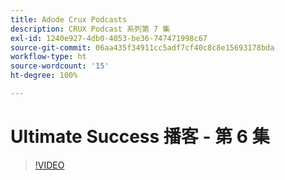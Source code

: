```yaml
---
title: Adode Crux Podcasts
description: CRUX Podcast 系列第 7 集
exl-id: 1240e927-4db0-4053-be36-747471998c67
source-git-commit: 06aa435f34911cc5adf7cf40c8c8e15693178bda
workflow-type: ht
source-wordcount: '15'
ht-degree: 100%

---
```


# Ultimate Success 播客 - 第 6 集

>[!VIDEO](https://video.tv.adobe.com/v/3429332?quality=12learn=on)
